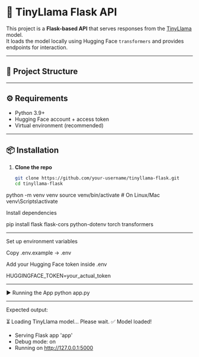 # 🚀 TinyLlama Flask API

This project is a **Flask-based API** that serves responses from the [TinyLlama](https://huggingface.co/TinyLlama/TinyLlama-1.1B-Chat-v1.0) model.  
It loads the model locally using Hugging Face `transformers` and provides endpoints for interaction.

---

## 📂 Project Structure

---

## ⚙️ Requirements

- Python 3.9+
- Hugging Face account + access token
- Virtual environment (recommended)

---

## 📦 Installation

1. **Clone the repo**
   ```bash
   git clone https://github.com/your-username/tinyllama-flask.git
   cd tinyllama-flask

python -m venv venv
source venv/bin/activate     # On Linux/Mac
venv\Scripts\activate  

Install dependencies

pip install flask flask-cors python-dotenv torch transformers

*********************************************************************
Set up environment variables

Copy .env.example → .env

Add your Hugging Face token inside .env

HUGGINGFACE_TOKEN=your_actual_token
********************************************************************

▶️ Running the App
python app.py

*******************************************************************
Expected output:

⏳ Loading TinyLlama model... Please wait.
✅ Model loaded!
 * Serving Flask app 'app'
 * Debug mode: on
 * Running on http://127.0.0.1:5000
